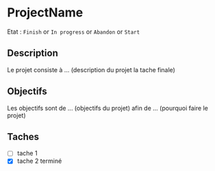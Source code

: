 # ProjectName

Etat : `Finish` or `In progress` or `Abandon` or `Start`

## Description

Le projet consiste à ... (description du projet la tache finale)

## Objectifs

Les objectifs sont de ... (objectifs du projet)
afin de ... (pourquoi faire le projet)

## Taches

- [ ] tache 1
- [x] tache 2 terminé
